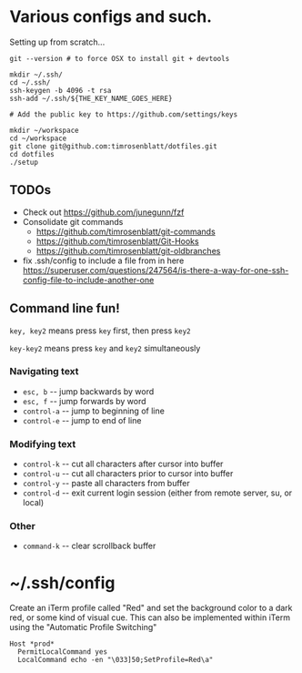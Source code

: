 # Various configs and such.

Setting up from scratch...

```
git --version # to force OSX to install git + devtools

mkdir ~/.ssh/
cd ~/.ssh/
ssh-keygen -b 4096 -t rsa
ssh-add ~/.ssh/${THE_KEY_NAME_GOES_HERE}

# Add the public key to https://github.com/settings/keys

mkdir ~/workspace
cd ~/workspace
git clone git@github.com:timrosenblatt/dotfiles.git
cd dotfiles
./setup
```

## TODOs
* Check out https://github.com/junegunn/fzf
* Consolidate git commands
  * https://github.com/timrosenblatt/git-commands
  * https://github.com/timrosenblatt/Git-Hooks
  * https://github.com/timrosenblatt/git-oldbranches
* fix .ssh/config to include a file from in here https://superuser.com/questions/247564/is-there-a-way-for-one-ssh-config-file-to-include-another-one

## Command line fun!

`key, key2` means press `key` first, then press `key2`

`key-key2` means press `key` and `key2` simultaneously

### Navigating text
* `esc, b` -- jump backwards by word
* `esc, f` -- jump forwards by word
* `control-a` -- jump to beginning of line
* `control-e` -- jump to end of line

### Modifying text
* `control-k` -- cut all characters after cursor into buffer
* `control-u` -- cut all characters prior to cursor into buffer
* `control-y` -- paste all characters from buffer
* `control-d` -- exit current login session (either from remote server, su, or local)

### Other
* `command-k` -- clear scrollback buffer

# ~/.ssh/config

Create an iTerm profile called "Red" and set the background color to a dark red, or some kind of visual cue. This can also be implemented within iTerm using the "Automatic Profile Switching" 
```
Host *prod*
  PermitLocalCommand yes
  LocalCommand echo -en "\033]50;SetProfile=Red\a"
```
